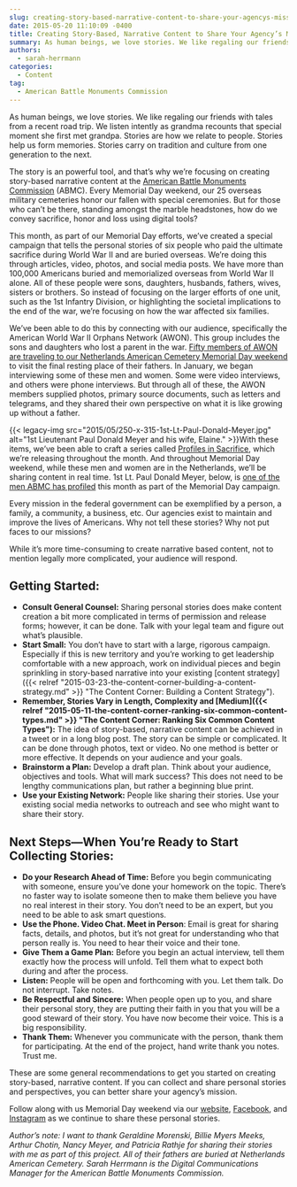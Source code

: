 ```yaml
---
slug: creating-story-based-narrative-content-to-share-your-agencys-mission
date: 2015-05-20 11:10:09 -0400
title: Creating Story-Based, Narrative Content to Share Your Agency’s Mission
summary: As human beings, we love stories. We like regaling our friends with tales from a recent road trip. We listen intently as grandma recounts that special moment she first met grandpa. Stories are how we relate to people. Stories help us form memories. Stories carry on tradition and culture from one generation to the next.
authors:
  - sarah-herrmann
categories:
  - Content
tag:
  - American Battle Monuments Commission
---
```


As human beings, we love stories. We like regaling our friends with tales from a recent road trip. We listen intently as grandma recounts that special moment she first met grandpa. Stories are how we relate to people. Stories help us form memories. Stories carry on tradition and culture from one generation to the next.

The story is an powerful tool, and that’s why we’re focusing on creating story-based narrative content at the [American Battle Monuments Commission](http://www.abmc.gov/) (ABMC). Every Memorial Day weekend, our 25 overseas military cemeteries honor our fallen with special ceremonies. But for those who can’t be there, standing amongst the marble headstones, how do we convey sacrifice, honor and loss using digital tools?

This month, as part of our Memorial Day efforts, we’ve created a special campaign that tells the personal stories of six people who paid the ultimate sacrifice during World War II and are buried overseas. We’re doing this through articles, video, photos, and social media posts. We have more than 100,000 Americans buried and memorialized overseas from World War II alone. All of these people were sons, daughters, husbands, fathers, wives, sisters or brothers. So instead of focusing on the larger efforts of one unit, such as the 1st Infantry Division, or highlighting the societal implications to the end of the war, we’re focusing on how the war affected six families.

We’ve been able to do this by connecting with our audience, specifically the American World War II Orphans Network (AWON). This group includes the sons and daughters who lost a parent in the war. [Fifty members of AWON are traveling to our Netherlands American Cemetery Memorial Day weekend](http://www.abmc.gov/news-events/news/wwii-orphans-visit-hallowed-grounds-netherlands-american-cemetery-memorial-day#.VVunwflVikp) to visit the final resting place of their fathers. In January, we began interviewing some of these men and women. Some were video interviews, and others were phone interviews. But through all of these, the AWON members supplied photos, primary source documents, such as letters and telegrams, and they shared their own perspective on what it is like growing up without a father.

{{< legacy-img src="2015/05/250-x-315-1st-Lt-Paul-Donald-Meyer.jpg" alt="1st Lieutenant Paul Donald Meyer and his wife, Elaine." >}}With these items, we’ve been able to craft a series called [Profiles in Sacrifice](http://www.abmc.gov/news-events/news/profiles-sacrifice-cpl-william-h-myers-jr#.VVun2PlVikp), which we’re releasing throughout the month. And throughout Memorial Day weekend, while these men and women are in the Netherlands, we’ll be sharing content in real time. 1st Lt. Paul Donald Meyer, below, is [one of the men ABMC has profiled](http://www.abmc.gov/news-events/news/profiles-sacrifice-1st-lt-paul-donald-meyer#.VVun9PlVikp) this month as part of the Memorial Day campaign.

Every mission in the federal government can be exemplified by a person, a family, a community, a business, etc. Our agencies exist to maintain and improve the lives of Americans. Why not tell these stories? Why not put faces to our missions?

While it’s more time-consuming to create narrative based content, not to mention legally more complicated, your audience will respond.

## Getting Started:

  * **Consult General Counsel:** Sharing personal stories does make content creation a bit more complicated in terms of permission and release forms; however, it can be done. Talk with your legal team and figure out what’s plausible.
  * **Start Small:** You don’t have to start with a large, rigorous campaign. Especially if this is new territory and you’re working to get leadership comfortable with a new approach, work on individual pieces and begin sprinkling in story-based narrative into your existing [content strategy]({{< relref "2015-03-23-the-content-corner-building-a-content-strategy.md" >}} "The Content Corner: Building a Content Strategy").
  * **Remember, Stories Vary in Length, Complexity and [Medium]({{< relref "2015-05-11-the-content-corner-ranking-six-common-content-types.md" >}} "The Content Corner: Ranking Six Common Content Types"):** The idea of story-based, narrative content can be achieved in a tweet or in a long blog post. The story can be simple or complicated. It can be done through photos, text or video. No one method is better or more effective. It depends on your audience and your goals.
  * **Brainstorm a Plan:** Develop a draft plan. Think about your audience, objectives and tools. What will mark success? This does not need to be lengthy communications plan, but rather a beginning blue print.
  * **Use your Existing Network:** People like sharing their stories. Use your existing social media networks to outreach and see who might want to share their story.

## Next Steps—When You’re Ready to Start Collecting Stories:

  * **Do your Research Ahead of Time:** Before you begin communicating with someone, ensure you’ve done your homework on the topic. There’s no faster way to isolate someone then to make them believe you have no real interest in their story. You don’t need to be an expert, but you need to be able to ask smart questions.
  * **Use the Phone. Video Chat. Meet in Person**: Email is great for sharing facts, details, and photos, but it’s not great for understanding who that person really is. You need to hear their voice and their tone.
  * **Give Them a Game Plan:** Before you begin an actual interview, tell them exactly how the process will unfold. Tell them what to expect both during and after the process.
  * **Listen:** People will be open and forthcoming with you. Let them talk. Do not interrupt. Take notes.
  * **Be Respectful and Sincere:** When people open up to you, and share their personal story, they are putting their faith in you that you will be a good steward of their story. You have now become their voice. This is a big responsibility.
  * **Thank Them:** Whenever you communicate with the person, thank them for participating. At the end of the project, hand write thank you notes. Trust me.

These are some general recommendations to get you started on creating story-based, narrative content. If you can collect and share personal stories and perspectives, you can better share your agency’s mission.

Follow along with us Memorial Day weekend via our [website](http://www.abmc.gov/), [Facebook](https://www.facebook.com/abmcpage), and [Instagram](https://instagram.com/usabmc) as we continue to share these personal stories.

_Author’s note: I want to thank Geraldine Morenski, Billie Myers Meeks, Arthur Chotin, Nancy Meyer, and Patricia Rathje for sharing their stories with me as part of this project. All of their fathers are buried at Netherlands American Cemetery._
_Sarah Herrmann is the Digital Communications Manager for the American Battle Monuments Commission._